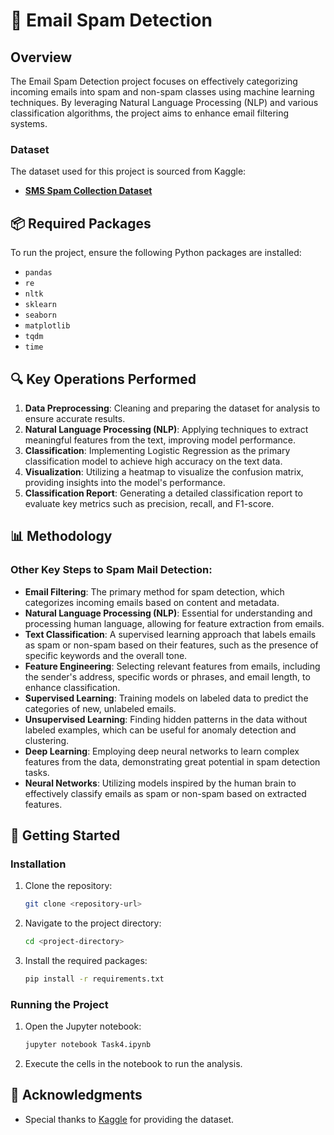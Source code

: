# 📨 Email Spam Detection

## Overview
The Email Spam Detection project focuses on effectively categorizing incoming emails into spam and non-spam classes using machine learning techniques. By leveraging Natural Language Processing (NLP) and various classification algorithms, the project aims to enhance email filtering systems.

### Dataset
The dataset used for this project is sourced from Kaggle:
- **[SMS Spam Collection Dataset](https://www.kaggle.com/datasets/uciml/sms-spam-collection-dataset/code)**

## 📦 Required Packages
To run the project, ensure the following Python packages are installed:
- `pandas`
- `re`
- `nltk`
- `sklearn`
- `seaborn`
- `matplotlib`
- `tqdm`
- `time`

## 🔍 Key Operations Performed
1. **Data Preprocessing**: Cleaning and preparing the dataset for analysis to ensure accurate results.
2. **Natural Language Processing (NLP)**: Applying techniques to extract meaningful features from the text, improving model performance.
3. **Classification**: Implementing Logistic Regression as the primary classification model to achieve high accuracy on the text data.
4. **Visualization**: Utilizing a heatmap to visualize the confusion matrix, providing insights into the model's performance.
5. **Classification Report**: Generating a detailed classification report to evaluate key metrics such as precision, recall, and F1-score.

## 📊 Methodology
### Other Key Steps to Spam Mail Detection:
- **Email Filtering**: The primary method for spam detection, which categorizes incoming emails based on content and metadata.
- **Natural Language Processing (NLP)**: Essential for understanding and processing human language, allowing for feature extraction from emails.
- **Text Classification**: A supervised learning approach that labels emails as spam or non-spam based on their features, such as the presence of specific keywords and the overall tone.
- **Feature Engineering**: Selecting relevant features from emails, including the sender's address, specific words or phrases, and email length, to enhance classification.
- **Supervised Learning**: Training models on labeled data to predict the categories of new, unlabeled emails.
- **Unsupervised Learning**: Finding hidden patterns in the data without labeled examples, which can be useful for anomaly detection and clustering.
- **Deep Learning**: Employing deep neural networks to learn complex features from the data, demonstrating great potential in spam detection tasks.
- **Neural Networks**: Utilizing models inspired by the human brain to effectively classify emails as spam or non-spam based on extracted features.

## 🚀 Getting Started
### Installation
1. Clone the repository:
   ```bash
   git clone <repository-url>
   ```
2. Navigate to the project directory:
   ```bash
   cd <project-directory>
   ```
3. Install the required packages:
   ```bash
   pip install -r requirements.txt
   ```

### Running the Project
1. Open the Jupyter notebook:
   ```bash
   jupyter notebook Task4.ipynb
   ```
2. Execute the cells in the notebook to run the analysis.

## 🙏 Acknowledgments
- Special thanks to [Kaggle](https://www.kaggle.com/datasets/uciml/sms-spam-collection-dataset/code) for providing the dataset.
